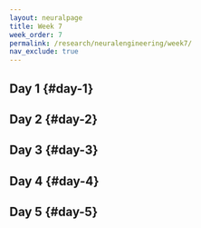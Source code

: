 ```yaml
---
layout: neuralpage
title: Week 7
week_order: 7
permalink: /research/neuralengineering/week7/
nav_exclude: true
---
```


## Day 1 {#day-1}

## Day 2 {#day-2}

## Day 3 {#day-3}

## Day 4 {#day-4}

## Day 5 {#day-5}
